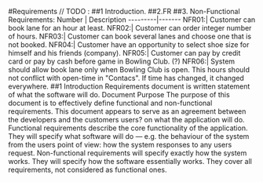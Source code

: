 #Requirements
// TODO : ##1 Introduction. ##2.FR
##3. Non-Functional Requirements:
Number | Description
---------|-------
NFR01:| Customer can book lane for an hour at least.
NFR02:| Customer can order integer number of hours.
NFR03:| Customer can book several lanes and choose one that is not booked.
NFR04:| Customer have an opportunity to select shoe size for himself and his friends (company).
NFR05:| Customer can pay by credit card or pay by cash before game in Bowling Club. (?)
NFR06:| System should allow book lane only when Bowling Club is open. This hours should not conflict with open-time in "Contacs". If time has changed, it changed everywhere.
##1 Introduction
Requirements document is written statement of what the software will do. 
Document Purpose 
The purpose of this document is to effectively define functional and non-functional requirements. This document appears to serve as an agreement between the developers and the customers users? on what the application will do. 
Functional requirements describe the core functionality of the application. They will specify what software will do — e.g. the behaviour of the system from the users point of view: how the system responses to any users request. 
Non-functional requirements will specify exactly how the system works. They will specify how the software essentially works. They cover all requirements, not considered as functional ones.
